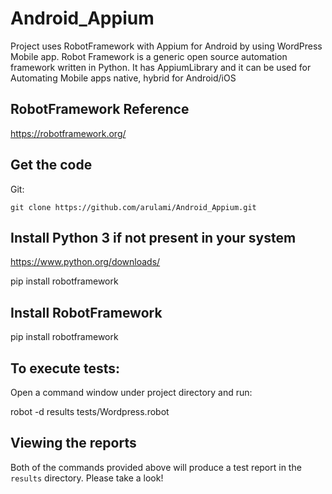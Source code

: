 # Android_Appium

Project uses RobotFramework with Appium for Android by using WordPress Mobile app.
Robot Framework is a generic open source automation framework written in Python.
It has AppiumLibrary and it can be used for Automating Mobile apps native, hybrid for Android/iOS

## RobotFramework Reference
  https://robotframework.org/

## Get the code

Git:

    git clone https://github.com/arulami/Android_Appium.git
    
## Install Python 3 if not present in your system
https://www.python.org/downloads/

pip install robotframework  

   
## Install RobotFramework 

pip install robotframework  


## To execute tests: 

Open a command window under project directory and run:

   robot -d results tests/Wordpress.robot


## Viewing the reports

Both of the commands provided above will produce a test report in the `results` directory. Please take a look!
